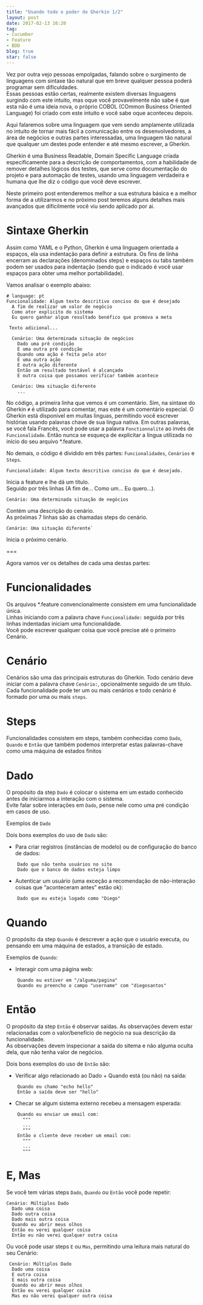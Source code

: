 ```yaml
---
title: "Usando todo o poder do Gherkin 1/2"
layout: post
date: 2017-02-13 16:20
tag:
- Cucumber
- Feature
- BDD
blog: true
star: false
---
```


Vez por outra vejo pessoas empolgadas, falando sobre o surgimento de linguagens com sintaxe tão natural que em breve qualquer pessoa poderá programar sem dificuldades.  
Essas pessoas estão certas, realmente existem diversas linguagens surgindo com este intuito, mas oque você provavelmente não sabe é que esta não é uma ideia nova, o próprio COBOL (COmmon Business Oriented Language) foi criado com este intuito e você sabe oque aconteceu depois.  

Aqui falaremos sobre uma linguagem que vem sendo amplamente utilizada no intuito de tornar mais fácil a comunicação entre os desenvolvedores, a área de negócios e outras partes interessadas, uma linguagem tão natural que qualquer um destes pode entender e até mesmo escrever, a Gherkin.
  
Gherkin é uma Business Readable, Domain Specific Language criada especificamente para a descrição de comportamentos, com a habilidade de remover detalhes lógicos dos testes, que serve como documentação do projeto e para automação de testes, usando uma linguagem verdadeira e humana que lhe diz o código que você deve escrever.  
  
Neste primeiro post entenderemos melhor a sua estrutura básica e a melhor forma de a utilizarmos e no próximo post teremos alguns detalhes mais avançados que dificilmente você viu sendo aplicado por ai.
  
  
Sintaxe Gherkin
===============
  
Assim como YAML e o Python, Gherkin é uma linguagem orientada a espaços, ela usa indentação para definir a estrutura. Os fins de linha encerram as declarações (denominados steps) e espaços ou tabs também podem ser usados para indentação (sendo que o indicado é você usar espaços para obter uma melhor portabilidade).  
  
Vamos analisar o exemplo abaixo:  
  
```Gherkin
# language: pt
Funcionalidade: Algum texto descritivo conciso do que é desejado
  A fim de realizar um valor de negócio
  Como ator explicito do sistema
  Eu quero ganhar algum resultado benéfico que promova a meta

 Texto adicional...

  Cenário: Uma determinada situação de negócios
    Dado uma pré condição
    E uma outra pré condição
    Quando uma ação é feita pelo ator
    E uma outra ação
    E outra ação diferente
    Então um resultado testável é alcançado
    E outra coisa que possamos verificar também acontece

  Cenário: Uma situação diferente
    ...
```

No código, a primeira linha que vemos é um comentário. Sim, na sintaxe do Gherkin `#` é utilizado para comentar, mas este é um comentário especial.
O Gherkin está disponível em muitas linguas, permitindo você escrever histórias usando palavras chave de sua lingua nativa. 
Em outras palavras, se você fala Francês, você pode usar a palavra `Fonctionnalité` ao invés de `Funcionalidade`.
Então nunca se esqueça de explicitar a língua utilizada no início do seu arquivo *.feature.

No demais, o código é dividido em três partes: `Funcionalidades`, `Cenários` e `Steps`.  

```Gherkin
Funcionalidade: Algum texto descritivo conciso do que é desejado.
```
Inicia a feature e lhe dá um título.  
Seguido por três linhas (A fim de... Como um... Eu quero...).  
  
  
```Gherkin
Cenário: Uma determinada situação de negócios  
```
Contém uma descrição do cenário.  
As próximas 7 linhas são as chamadas steps do cenário.  
  
  
```Gherkin
Cenário: Uma situação diferente`  
```
Inicia o próximo cenário.  
  
  
===
  
  
Agora vamos ver os detalhes de cada uma destas partes:  
  
  
# Funcionalidades

Os arquivos *.feature convencionalmente consistem em uma funcionalidade única.  
Linhas iniciando com a palavra chave `Funcionalidade:` seguida por três linhas indentadas iniciam uma funcionalidade.  
Você pode escrever qualquer coisa que você precise até o primeiro Cenário.  
  
# Cenário  
  
Cenários são uma das principais estruturas do Gherkin. Todo cenário deve iniciar com a palavra chave `Cenário:`, opcionalmente seguido de um título.  
Cada funcionalidade pode ter um ou mais cenários e todo cenário é formado por uma ou mais `steps`.  
  
# Steps  
  
Funcionalidades consistem em steps, também conhecidas como `Dado`, `Quando` e `Então` que também podemos interpretar estas palavras-chave como uma máquina de estados finitos  
  
# Dado  
  
O propósito da step `Dado` é colocar o sistema em um estado conhecido antes de iniciarmos a interação com o sistema.  
Evite falar sobre interações em `Dado`, pense nele como uma pré condição em casos de uso.  
  
  
Exemplos de `Dado`  
  
Dois bons exemplos do uso de `Dado` são:  
  
* Para criar registros (instâncias de modelo) ou de configuração do banco de dados:  
  
```Gherkin
    Dado que não tenha usuários no site
    Dado que o banco de dados esteja limpo
```
  
* Autenticar um usuário (uma exceção a recomendação de não-interação coisas que “aconteceram antes” estão ok):  
  
```Gherkin
    Dado que eu esteja logado como "Diego"
```
  
  
# Quando  

O propósito da step `Quando` é descrever a ação que o usuário executa, ou pensando em uma máquina de estados, a transição de estado.  
  
  
Exemplos de `Quando`:  
    
* Interagir com uma página web:  
  
```Gherkin
    Quando eu estiver em "/alguma/pagina"
    Quando eu preencho o campo "username" com "diegosantos"
```
  
# Então  
  
O propósito da step `Então` é observar saídas. As observações devem estar relacionadas com o valor/benefício de negócio na sua descrição da funcionalidade.  
As observações devem inspecionar a saída do sitema e não alguma oculta dela, que não tenha valor de negócios.  
  
  
Dois bons exemplos do uso de `Então` são:  
  
* Verificar algo relacionado ao Dado + Quando está (ou não) na saída:  
    
```Gherkin
    Quando eu chamo "echo hello"
    Então a saída deve ser "hello"
```
  
* Checar se algum sistema externo recebeu a mensagem esperada:  
    
```Gherkin
    Quando eu enviar um email com:
      """
      ...
      """
    Então o cliente deve receber um email com:
      """
      ...
      """
```
  
# E, Mas   

Se você tem várias steps `Dado`, `Quando` ou `Então` você pode repetir:  
  
```Gherkin
Cenário: Múltiplos Dado
  Dado uma coisa
  Dado outra coisa
  Dado mais outra coisa
  Quando eu abrir meus olhos
  Então eu verei qualquer coisa
  Então eu não verei qualquer outra coisa
```
  
  Ou você pode usar steps `E` ou `Mas`, permitindo uma leitura mais natural do seu Cenário:  
  
```Gherkin
 Cenário: Múltiplos Dado
  Dado uma coisa
  E outra coisa
  E mais outra coisa
  Quando eu abrir meus olhos
  Então eu verei qualquer coisa
  Mas eu não verei qualquer outra coisa
```
